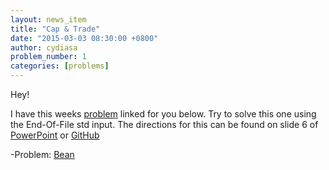 ```yaml
---
layout: news_item
title: "Cap & Trade"
date: "2015-03-03 08:30:00 +0800"
author: cydiasa
problem_number: 1
categories: [problems]
---
```


Hey! 

I have this weeks [problem](http://uva.onlinejudge.org/external/123/p12372.pdf) linked for you below. Try to solve this one using the End-Of-File std input. The directions for this can be found on slide 6 of [PowerPoint](https://github.com/Saddleback-Computer-Science/ACM-Team/raw/master/PowerPoints/ACM-ICPC.pptx) or [GitHub](https://github.com/Saddleback-Computer-Science/ACM-Team/raw/master/PowerPoints/)

-Problem: [Bean](http://uva.onlinejudge.org/external/123/p12372.pdf)

